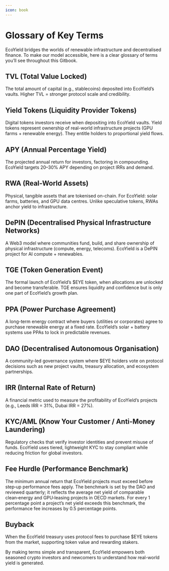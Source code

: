 ```yaml
---
icon: book
---
```


# Glossary of Key Terms

EcoYield bridges the worlds of renewable infrastructure and decentralised finance. To make our model accessible, here is a clear glossary of terms you’ll see throughout this Gitbook.

## TVL (Total Value Locked)

The total amount of capital (e.g., stablecoins) deposited into EcoYield’s vaults. Higher TVL = stronger protocol scale and credibility.

## Yield Tokens (Liquidity Provider Tokens)

Digital tokens investors receive when depositing into EcoYield vaults. Yield tokens represent ownership of real-world infrastructure projects (GPU farms + renewable energy). They entitle holders to proportional yield flows.

## APY (Annual Percentage Yield)

The projected annual return for investors, factoring in compounding. EcoYield targets 20–30% APY depending on project IRRs and demand.

## RWA (Real-World Assets)

Physical, tangible assets that are tokenised on-chain. For EcoYield: solar farms, batteries, and GPU data centres. Unlike speculative tokens, RWAs anchor yield to infrastructure.

## DePIN (Decentralised Physical Infrastructure Networks)

A Web3 model where communities fund, build, and share ownership of physical infrastructure (compute, energy, telecoms). EcoYield is a DePIN project for AI compute + renewables.

## TGE (Token Generation Event)

The formal launch of EcoYield’s $EYE token, when allocations are unlocked and become transferable. TGE ensures liquidity and confidence but is only one part of EcoYield’s growth plan.

## PPA (Power Purchase Agreement)

A long-term energy contract where buyers (utilities or corporates) agree to purchase renewable energy at a fixed rate. EcoYield’s solar + battery systems use PPAs to lock in predictable revenues.

## DAO (Decentralised Autonomous Organisation)

A community-led governance system where $EYE holders vote on protocol decisions such as new project vaults, treasury allocation, and ecosystem partnerships.

## IRR (Internal Rate of Return)

A financial metric used to measure the profitability of EcoYield’s projects (e.g., Leeds IRR = 31%, Dubai IRR = 27%).

## KYC/AML (Know Your Customer / Anti-Money Laundering)

Regulatory checks that verify investor identities and prevent misuse of funds. EcoYield uses tiered, lightweight KYC to stay compliant while reducing friction for global investors.

## Fee Hurdle (Performance Benchmark)

The minimum annual return that EcoYield projects must exceed before step‑up performance fees apply. The benchmark is set by the DAO and reviewed quarterly; it reflects the average net yield of comparable clean‑energy and GPU‑leasing projects in OECD markets. For every 1 percentage point a project’s net yield exceeds this benchmark, the performance fee increases by 0.5 percentage points.

## Buyback

When the EcoYield treasury uses protocol fees to purchase $EYE tokens from the market, supporting token value and rewarding stakers.

By making terms simple and transparent, EcoYield empowers both seasoned crypto investors and newcomers to understand how real-world yield is generated.

